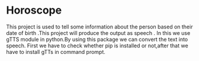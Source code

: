 # Horoscope
This project is used to tell some information about the person based on their date of birth .This project will produce the output as speech .
In this we use gTTS module in python.By using this package we can convert the text into speech.
First we have to check whether pip is installed or not,after that we have to install gTTs in command prompt.

